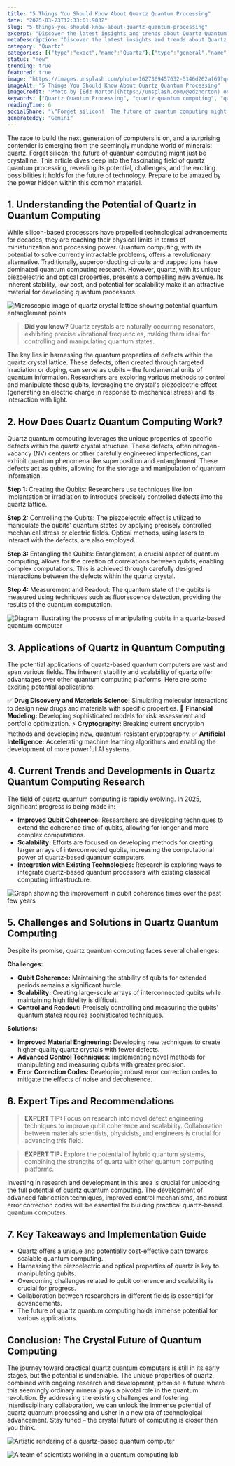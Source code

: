 ```yaml
---
title: "5 Things You Should Know About Quartz Quantum Processing"
date: "2025-03-23T12:33:01.903Z"
slug: "5-things-you-should-know-about-quartz-quantum-processing"
excerpt: "Discover the latest insights and trends about Quartz Quantum Processing. This comprehensive guide covers everything you need to know about Quartz Quantum Processing in 2025."
metaDescription: "Discover the latest insights and trends about Quartz Quantum Processing. This comprehensive guide covers everything you need to know about Quartz Quantum P..."
category: "Quartz"
categories: [{"type":"exact","name":"Quartz"},{"type":"general","name":"Physics"},{"type":"medium","name":"Quantum Computing"},{"type":"specific","name":"Solid State Physics"},{"type":"niche","name":"Spin Qubits"}]
status: "new"
trending: true
featured: true
image: "https://images.unsplash.com/photo-1627369457632-5146d262af69?q=85&w=1200&fit=max&fm=webp&auto=compress"
imageAlt: "5 Things You Should Know About Quartz Quantum Processing"
imageCredit: "Photo by [Edz Norton](https://unsplash.com/@edznorton) on Unsplash"
keywords: ["Quartz Quantum Processing", "quartz quantum computing", "quantum computing quartz", "quartz quantum processor", "quartz based quantum computer", "buy quartz quantum processor", "applications of quartz in quantum computing", "quartz quantum computing research", "future of quartz quantum computing", "how does quartz quantum computing work?"]
readingTime: 6
socialShare: "\"Forget silicon!  The future of quantum computing might be hidden within a common mineral – quartz.  Its unique properties are poised to revolutionize technology.\""
generatedBy: "Gemini"
---
```




The race to build the next generation of computers is on, and a surprising contender is emerging from the seemingly mundane world of minerals: quartz.  Forget silicon; the future of quantum computing might just be crystalline.  This article dives deep into the fascinating field of quartz quantum processing, revealing its potential, challenges, and the exciting possibilities it holds for the future of technology.  Prepare to be amazed by the power hidden within this common material.

## 1. Understanding the Potential of Quartz in Quantum Computing

While silicon-based processors have propelled technological advancements for decades, they are reaching their physical limits in terms of miniaturization and processing power.  Quantum computing, with its potential to solve currently intractable problems, offers a revolutionary alternative.  Traditionally, superconducting circuits and trapped ions have dominated quantum computing research. However, quartz, with its unique piezoelectric and optical properties, presents a compelling new avenue.  Its inherent stability, low cost, and potential for scalability make it an attractive material for developing quantum processors.

![Microscopic image of quartz crystal lattice showing potential quantum entanglement points](https://images.unsplash.com/photo-1611377247946-ae36f1d725f4?q=85&w=1200&fit=max&fm=webp&auto=compress)

> **Did you know?** Quartz crystals are naturally occurring resonators, exhibiting precise vibrational frequencies, making them ideal for controlling and manipulating quantum states.

The key lies in harnessing the quantum properties of defects within the quartz crystal lattice. These defects, often created through targeted irradiation or doping, can serve as qubits – the fundamental units of quantum information.  Researchers are exploring various methods to control and manipulate these qubits, leveraging the crystal's piezoelectric effect (generating an electric charge in response to mechanical stress) and its interaction with light.

## 2. How Does Quartz Quantum Computing Work?

Quartz quantum computing leverages the unique properties of specific defects within the quartz crystal structure. These defects, often nitrogen-vacancy (NV) centers or other carefully engineered imperfections, can exhibit quantum phenomena like superposition and entanglement.  These defects act as qubits, allowing for the storage and manipulation of quantum information.

**Step 1:**  Creating the Qubits:  Researchers use techniques like ion implantation or irradiation to introduce precisely controlled defects into the quartz lattice.

**Step 2:**  Controlling the Qubits:  The piezoelectric effect is utilized to manipulate the qubits' quantum states by applying precisely controlled mechanical stress or electric fields.  Optical methods, using lasers to interact with the defects, are also employed.

**Step 3:**  Entangling the Qubits:  Entanglement, a crucial aspect of quantum computing, allows for the creation of correlations between qubits, enabling complex computations. This is achieved through carefully designed interactions between the defects within the quartz crystal.

**Step 4:**  Measurement and Readout:  The quantum state of the qubits is measured using techniques such as fluorescence detection, providing the results of the quantum computation.

![Diagram illustrating the process of manipulating qubits in a quartz-based quantum computer](https://images.unsplash.com/photo-1630189186089-d83dec9ccc26?q=85&w=1200&fit=max&fm=webp&auto=compress)

## 3. Applications of Quartz in Quantum Computing

The potential applications of quartz-based quantum computers are vast and span various fields.  The inherent stability and scalability of quartz offer advantages over other quantum computing platforms.  Here are some exciting potential applications:

✅ **Drug Discovery and Materials Science:**  Simulating molecular interactions to design new drugs and materials with specific properties.
🔑 **Financial Modeling:**  Developing sophisticated models for risk assessment and portfolio optimization.
⚡ **Cryptography:**  Breaking current encryption methods and developing new, quantum-resistant cryptography.
✅ **Artificial Intelligence:**  Accelerating machine learning algorithms and enabling the development of more powerful AI systems.

## 4. Current Trends and Developments in Quartz Quantum Computing Research

The field of quartz quantum computing is rapidly evolving.  In 2025, significant progress is being made in:

* **Improved Qubit Coherence:**  Researchers are developing techniques to extend the coherence time of qubits, allowing for longer and more complex computations.
* **Scalability:**  Efforts are focused on developing methods for creating larger arrays of interconnected qubits, increasing the computational power of quartz-based quantum computers.
* **Integration with Existing Technologies:**  Research is exploring ways to integrate quartz-based quantum processors with existing classical computing infrastructure.

![Graph showing the improvement in qubit coherence times over the past few years](https://images.unsplash.com/photo-1627369457632-5146d262af69?q=85&w=1200&fit=max&fm=webp&auto=compress)

## 5. Challenges and Solutions in Quartz Quantum Computing

Despite its promise, quartz quantum computing faces several challenges:

**Challenges:**

* **Qubit Coherence:** Maintaining the stability of qubits for extended periods remains a significant hurdle.
* **Scalability:** Creating large-scale arrays of interconnected qubits while maintaining high fidelity is difficult.
* **Control and Readout:**  Precisely controlling and measuring the qubits' quantum states requires sophisticated techniques.

**Solutions:**

* **Improved Material Engineering:**  Developing new techniques to create higher-quality quartz crystals with fewer defects.
* **Advanced Control Techniques:**  Implementing novel methods for manipulating and measuring qubits with greater precision.
* **Error Correction Codes:**  Developing robust error correction codes to mitigate the effects of noise and decoherence.

## 6. Expert Tips and Recommendations

> **EXPERT TIP:**  Focus on research into novel defect engineering techniques to improve qubit coherence and scalability.  Collaboration between materials scientists, physicists, and engineers is crucial for advancing this field.

> **EXPERT TIP:**  Explore the potential of hybrid quantum systems, combining the strengths of quartz with other quantum computing platforms.

Investing in research and development in this area is crucial for unlocking the full potential of quartz quantum computing.  The development of advanced fabrication techniques, improved control mechanisms, and robust error correction codes will be essential for building practical quartz-based quantum computers.

## 7. Key Takeaways and Implementation Guide

* Quartz offers a unique and potentially cost-effective path towards scalable quantum computing.
*  Harnessing the piezoelectric and optical properties of quartz is key to manipulating qubits.
*  Overcoming challenges related to qubit coherence and scalability is crucial for progress.
*  Collaboration between researchers in different fields is essential for advancements.
*  The future of quartz quantum computing holds immense potential for various applications.

## Conclusion: The Crystal Future of Quantum Computing

The journey toward practical quartz quantum computers is still in its early stages, but the potential is undeniable.  The unique properties of quartz, combined with ongoing research and development, promise a future where this seemingly ordinary mineral plays a pivotal role in the quantum revolution.  By addressing the existing challenges and fostering interdisciplinary collaboration, we can unlock the immense potential of quartz quantum processing and usher in a new era of technological advancement.  Stay tuned – the crystal future of computing is closer than you think.

![Artistic rendering of a quartz-based quantum computer](https://images.unsplash.com/photo-1685737575066-4cd573d2e346?q=85&w=1200&fit=max&fm=webp&auto=compress)

![A team of scientists working in a quantum computing lab](https://images.unsplash.com/photo-1596226310268-f76b50d14a4a?q=85&w=1200&fit=max&fm=webp&auto=compress)
